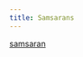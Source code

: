 ```yaml
---
title: Samsarans
---
```


[samsaran](https://www.d20pfsrd.com/races/other-races/uncommon-races/arg-samsaran)
